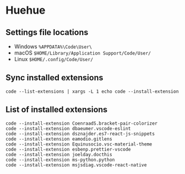 # Huehue

## Settings file locations

- Windows `%APPDATA%\Code\User\`
- macOS `$HOME/Library/Application Support/Code/User/`
- Linux `$HOME/.config/Code/User/`

## Sync installed extensions

`code --list-extensions | xargs -L 1 echo code --install-extension`

## List of installed extensions

```
code --install-extension CoenraadS.bracket-pair-colorizer
code --install-extension dbaeumer.vscode-eslint
code --install-extension dsznajder.es7-react-js-snippets
code --install-extension eamodio.gitlens
code --install-extension Equinusocio.vsc-material-theme
code --install-extension esbenp.prettier-vscode
code --install-extension joelday.docthis
code --install-extension ms-python.python
code --install-extension msjsdiag.vscode-react-native
```
